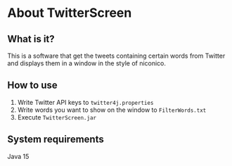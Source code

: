 # About TwitterScreen

## What is it?

This is a software that get the tweets containing certain words from Twitter and displays them in a window in the style of niconico.

## How to use

1. Write Twitter API keys to `twitter4j.properties` 
2. Write words you want to show on the window to `FilterWords.txt` 
3. Execute `TwitterScreen.jar` 

## System requirements

Java 15
